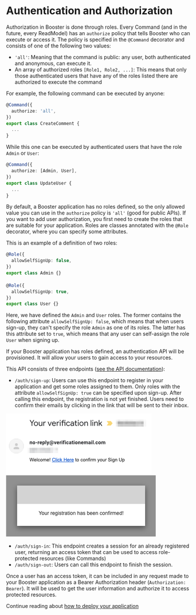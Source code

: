 # Authentication and Authorization

Authorization in Booster is done through roles. Every Command (and in the future, every ReadModel)
has an `authorize` policy that tells Booster who can execute or access it. The policy is specified in the
`@Command` decorator and consists of one of the following two values:

- `'all'`: Meaning that the command is public: any user, both authenticated and anonymous, can execute it.
- An array of authorized roles `[Role1, Role2, ...]`: This means that only those authenticated users that
  have any of the roles listed there are authorized to execute the command

For example, the following command can be executed by anyone:

```typescript
@Command({
  authorize: 'all',
})
export class CreateComment {
  ...
}
```

While this one can be executed by authenticated users that have the role `Admin` or `User`:

```typescript
@Command({
  authorize: [Admin, User],
})
export class UpdateUser {
  ...
}
```

By default, a Booster application has no roles defined, so the only allowed value you can use in the `authorize` policy is `'all'` (good for public APIs).
If you want to add user authorization, you first need to create the roles that are suitable for your application.
Roles are classes annotated with the `@Role` decorator, where you can specify some attributes.

This is an example of a definition of two roles:

```typescript
@Role({
  allowSelfSignUp: false,
})
export class Admin {}

@Role({
  allowSelfSignUp: true,
})
export class User {}
```

Here, we have defined the `Admin` and `User` roles. The former contains the following attribute `allowSelfSignUp: false`,
which means that when users sign-up, they can't specify the role `Admin` as one of its roles.
The latter has this attribute set to `true`, which means that any user can self-assign the role `User` when signing up.

If your Booster application has roles defined, an authentication API will be provisioned. It will allow your users to gain
access to your resources.

This API consists of three endpoints ([see the API documentation](09-rest-api.md)):

- `/auth/sign-up`: Users can use this endpoint to register in your application and get some roles assigned to them.
  Only roles with the attribute `allowSelfSignUp: true` can be specified upon sign-up. After calling this endpoint, the
  registration is not yet finished. Users need to confirm their emails by clicking in the link that will be sent to their
  inbox. 
  
![Confirmation email](../img/sign-up-verificaiton-email.png) ![Email confirmed](../img/sign-up-confirmed.png)
- `/auth/sign-in`: This endpoint creates a session for an already registered user, returning an access token that
  can be used to access role-protected resources (like Commands)
- `/auth/sign-out`: Users can call this endpoint to finish the session.


Once a user has an access token, it can be included in any request made to your Booster application as a
Bearer Authorization header (`Authorization: Bearer`). It will be used to get the user information and
authorize it to access protected resources.

Continue reading about [how to deploy your application](08-deployment.md)
